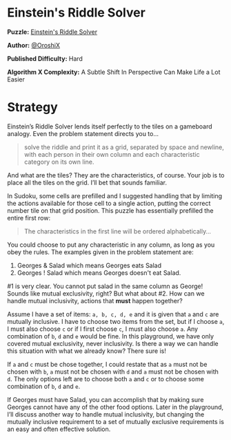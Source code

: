 # Einstein's Riddle Solver

__Puzzle:__ [Einstein's Riddle Solver](https://www.codingame.com/training/hard/einsteins-riddle-solver)

__Author:__ [@OroshiX](https://www.codingame.com/profile/045d3b89723c9acafb728c9fd1d8cb297970931)

__Published Difficulty:__ Hard

__Algorithm X Complexity:__ A Subtle Shift In Perspective Can Make Life a Lot Easier

# Strategy

Einstein’s Riddle Solver lends itself perfectly to the tiles on a gameboard analogy. Even the problem statement directs you to…

>solve the riddle and print it as a grid, separated by space and newline, with each person in their own column and each characteristic category on its own line.

And what are the tiles? They are the characteristics, of course. Your job is to place all the tiles on the grid. I’ll bet that sounds familiar.

In Sudoku, some cells are prefilled and I suggested handling that by limiting the actions available for those cell to a single action, putting the correct number tile on that grid position. This puzzle has essentially prefilled the entire first row:

>The characteristics in the first line will be ordered alphabetically…

You could choose to put any characteristic in any column, as long as you obey the rules. The examples given in the problem statement are:

1)	Georges & Salad which means Georges eats Salad
2)	Georges ! Salad which means Georges doesn't eat Salad.

#1 is very clear. You cannot put salad in the same column as George! Sounds like mutual exclusivity, right? But what about #2. How can we handle mutual inclusivity, actions that __must__ happen together?

Assume I have a set of items: `a, b, c, d, e` and it is given that `a` and `c` are mutually inclusive. I have to choose two items from the set, but if I choose `a`, I must also choose `c` or if I first choose `c`, I must also choose `a`. Any combination of `b`, `d` and `e` would be fine. In this playground, we have only covered mutual exclusivity, never inclusivity. Is there a way we can handle this situation with what we already know? There sure is!

If `a` and `c` must be chose together, I could restate that as `a` must not be chosen with `b`, `a` must not be chosen with `d` and `a` must not be chosen with `d`. The only options left are to choose both `a` and `c` or to choose some combination of  `b`, `d` and `e`.

If Georges must have Salad, you can accomplish that by making sure Georges cannot have any of the other food options. Later in the playground, I’ll discuss another way to handle mutual inclusivity, but changing the mutually inclusive requirement to a set of mutually exclusive requirements is an easy and often effective solution.

